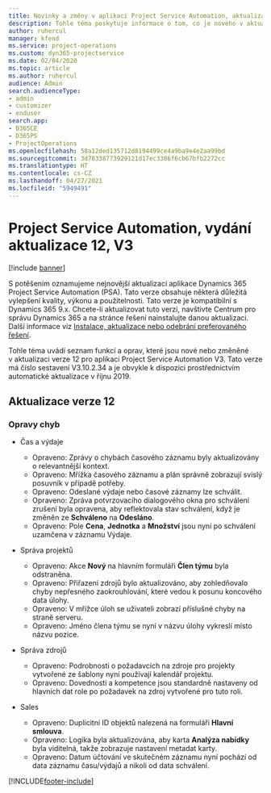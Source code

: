 ```yaml
---
title: Novinky a změny v aplikaci Project Service Automation, aktualizace verze 12, V3
description: Tohle téma poskytuje informace o tom, co je nového v aktualizaci verze 12 pro aplikaci Project Service Automation V3.
author: ruhercul
manager: kfend
ms.service: project-operations
ms.custom: dyn365-projectservice
ms.date: 02/04/2020
ms.topic: article
ms.author: ruhercul
audience: Admin
search.audienceType:
- admin
- customizer
- enduser
search.app:
- D365CE
- D365PS
- ProjectOperations
ms.openlocfilehash: 58a12ded135712d8194499ce4a9ba9e4e2aa99bd
ms.sourcegitcommit: 3d78338773929121d17ec3386f6cb67bfb2272cc
ms.translationtype: HT
ms.contentlocale: cs-CZ
ms.lasthandoff: 04/27/2021
ms.locfileid: "5949491"
---
```

# <a name="project-service-automation-update-release-12-v3"></a>Project Service Automation, vydání aktualizace 12, V3

[!include [banner](../includes/psa-now-project-operations.md)]

S potěšením oznamujeme nejnovější aktualizaci aplikace Dynamics 365 Project Service Automation (PSA). Tato verze obsahuje některá důležitá vylepšení kvality, výkonu a použitelnosti. Tato verze je kompatibilní s Dynamics 365 9.x. Chcete-li aktualizovat tuto verzi, navštivte Centrum pro správu Dynamics 365 a na stránce řešení nainstalujte danou aktualizaci. Další informace viz [Instalace, aktualizace nebo odebrání preferovaného řešení](/power-platform/admin/install-remove-preferred-solution).

Tohle téma uvádí seznam funkcí a oprav, které jsou nové nebo změněné v aktualizaci verze 12 pro aplikaci Project Service Automation V3. Tato verze má číslo sestavení V3.10.2.34 a je obvykle k dispozici prostřednictvím automatické aktualizace v říjnu 2019.

## <a name="update-release-12"></a>Aktualizace verze 12

### <a name="bug-fixes"></a>Opravy chyb

- Čas a výdaje

    - Opraveno: Zprávy o chybách časového záznamu byly aktualizovány o relevantnější kontext.
    - Opraveno: Mřížka časového záznamu a plán správně zobrazují svislý posuvník v případě potřeby.
    - Opraveno: Odeslané výdaje nebo časové záznamy lze schválit.
    - Opraveno: Zpráva potvrzovacího dialogového okna pro schválení zrušení byla opravena, aby reflektovala stav schválení, když je změněn ze **Schváleno** na **Odesláno**.
    - Opraveno: Pole **Cena**, **Jednotka** a **Množství** jsou nyní po schválení uzamčena v záznamu Výdaje.

- Správa projektů

    - Opraveno: Akce **Nový** na hlavním formuláři **Člen týmu** byla odstraněna.
    - Opraveno: Přiřazení zdrojů bylo aktualizováno, aby zohledňovalo chyby nepřesného zaokrouhlování, které vedou k posunu koncového data úlohy.
    - Opraveno: V mřížce úloh se uživateli zobrazí příslušné chyby na straně serveru.
    - Opraveno: Jméno člena týmu se nyní v názvu úlohy vykreslí místo názvu pozice.

- Správa zdrojů

    - Opraveno: Podrobnosti o požadavcích na zdroje pro projekty vytvořené ze šablony nyní používají kalendář projektu.
    - Opraveno: Dovednosti a kompetence jsou standardně nastaveny od hlavních dat role po požadavek na zdroj vytvořené pro tuto roli.

- Sales

    - Opraveno: Duplicitní ID objektů nalezená na formuláři **Hlavní smlouva**.
    - Opraveno: Logika byla aktualizována, aby karta **Analýza nabídky** byla viditelná, takže zobrazuje nastavení metadat karty.
    - Opraveno: Datum účtování ve skutečném záznamu nyní pochází od data záznamu času/výdajů a nikoli od data schválení.


[!INCLUDE[footer-include](../includes/footer-banner.md)]